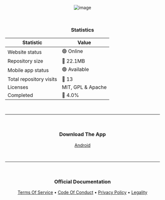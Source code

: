 <p align="center">
  <img src="https://github.com/user-attachments/assets/1cd9f232-966b-4610-8155-41fc8c39c2cc" alt="image">
</p>

<br>  

<h3 align="center">Statistics</h3>

<div align="center">

| Statistic | Value |
|----------|----------|
| Website status   | 🟢 Online   |
| Repository size   | 📁 22.1MB   |
| Mobile app status   | 🟢 Available   |
| Total repository visits   | 👀 13   |
| Licenses   | MIT, GPL & Apache  |
| Completed   | 🔢 4.0%  |

</div>

<br>  

---

<br>  

<h3 align="center">Download The App</h3>

<p align="center">
  <a href="https://github.com/dev-fortitude/Website/releases/download/1.0.0/Fortitude-App.apk">
    Android
  </a>
</p>

<br>  

---

<br>  

<h3 align="center">Official Documentation</h3>

<p align="center">
  <a href="https://google.com/404">Terms Of Service</a> • 
  <a href="https://google.com/404">Code Of Conduct</a> • 
  <a href="https://google.com/404">Privacy Policy</a> • 
  <a href="https://google.com/404">Legality</a>
</p>

